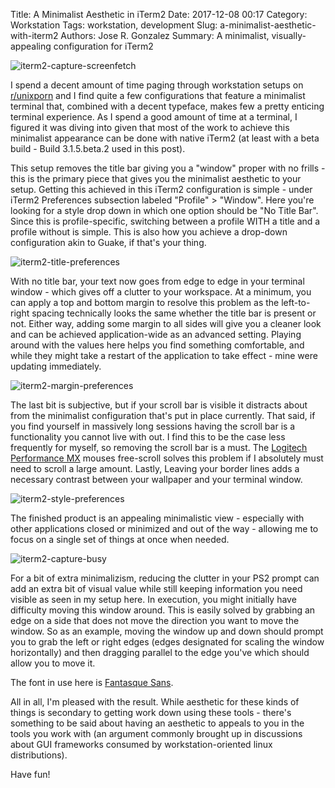 Title: A Minimalist Aesthetic in iTerm2
Date: 2017-12-08 00:17
Category: Workstation
Tags: workstation, development
Slug: a-minimalist-aesthetic-with-iterm2
Authors: Jose R. Gonzalez
Summary: A minimalist, visually-appealing configuration for iTerm2

![iterm2-capture-screenfetch]({filename}/images/iterm2-capture-screenfetch.png)

I spend a decent amount of time paging through workstation setups on [r/unixporn](https://reddit.com/r/unixporn) and I find quite a few configurations that feature a minimalist terminal that, combined with a decent typeface, makes few a pretty enticing terminal experience. As I spend a good amount of time at a terminal, I figured it was diving into given that most of the work to achieve this minimalist appearance can be done with native iTerm2 (at least with a beta build - Build 3.1.5.beta.2 used in this post).

This setup removes the title bar giving you a "window" proper with no frills - this is the primary piece that gives you the minimalist aesthetic to your setup. Getting this achieved in this iTerm2 configuration is simple - under iTerm2 Preferences subsection labeled "Profile" > "Window". Here you're looking for a style drop down in which one option should be "No Title Bar". Since this is profile-specific, switching between a profile WITH a title and a profile without is simple. This is also how you achieve a drop-down configuration akin to Guake, if that's your thing.

![iterm2-title-preferences]({filename}/images/iterm2-title-preferences.png)

With no title bar, your text now goes from edge to edge in your terminal window - which gives off a clutter to your workspace. At a minimum, you can apply a top and bottom margin to resolve this problem as the left-to-right spacing technically looks the same whether the title bar is present or not. Either way, adding some margin to all sides will give you a cleaner look and can be achieved application-wide as an advanced setting. Playing around with the values here helps you find something comfortable, and while they might take a restart of the application to take effect - mine were updating immediately.

![iterm2-margin-preferences]({filename}/images/iterm2-margin-preferences.png)

The last bit is subjective, but if your scroll bar is visible it distracts about from the minimalist configuration that's put in place currently. That said, if you find yourself in massively long sessions having the scroll bar is a functionality you cannot live with out. I find this to be the case less frequently for myself, so removing the scroll bar is a must. The [Logitech Performance MX](https://www.amazon.com/Logitech-Wireless-Performance-Mouse-Large/dp/B002HWRJBM/ref=sr_1_2?ie=UTF8&qid=1512714965&sr=8-2&keywords=Logitech+MX+Performance) mouses free-scroll solves this problem if I absolutely must need to scroll a large amount. Lastly, Leaving your border lines adds a necessary contrast between your wallpaper and your terminal window.

![iterm2-style-preferences]({filename}/images/iterm2-style-preferences.png)

The finished product is an appealing minimalistic view - especially with other applications closed or minimized and out of the way - allowing me to focus on a single set of things at once when needed.

![iterm2-capture-busy]({filename}/images/iterm2-capture-busy.png)

For a bit of extra minimalizism, reducing the clutter in your PS2 prompt can add an extra bit of visual value while still keeping information you need visible as seen in my setup here. In execution, you might initially have difficulty moving this window around. This is easily solved by grabbing an edge on a side that does not move the direction you want to move the window. So as an example, moving the window up and down should prompt you to grab the left or right edges (edges designated for scaling the window horizontally) and then dragging parallel to the edge you've which should allow you to move it.

The font in use here is [Fantasque Sans](https://fontlibrary.org/en/font/fantasque-sans-mono).

All in all, I'm pleased with the result. While aesthetic for these kinds of things is secondary to getting work down using these tools - there's something to be said about having an aesthetic to appeals to you in the tools you work with (an argument commonly brought up in discussions about GUI frameworks consumed by workstation-oriented linux distributions).

Have fun!
